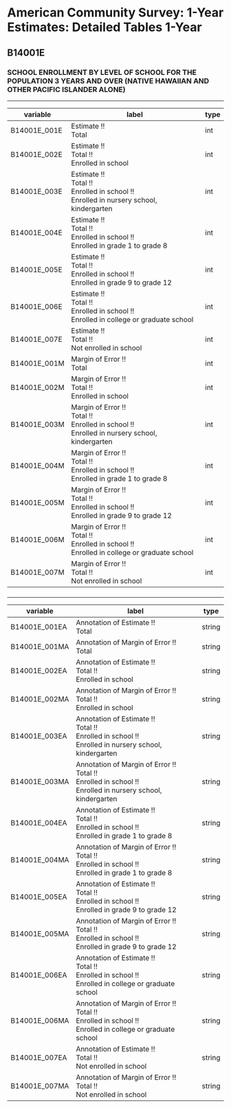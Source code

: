 # American Community Survey: 1-Year Estimates: Detailed Tables 1-Year

## B14001E

### SCHOOL ENROLLMENT BY LEVEL OF SCHOOL FOR THE POPULATION 3 YEARS AND OVER (NATIVE HAWAIIAN AND OTHER PACIFIC ISLANDER ALONE)

___

| variable | label | type |
| ----- | ----- | ----- |
| B14001E_001E | Estimate !!<br>Total | int |
| B14001E_002E | Estimate !!<br>Total !!<br>Enrolled in school | int |
| B14001E_003E | Estimate !!<br>Total !!<br>Enrolled in school !!<br>Enrolled in nursery school, kindergarten | int |
| B14001E_004E | Estimate !!<br>Total !!<br>Enrolled in school !!<br>Enrolled in grade 1 to grade 8 | int |
| B14001E_005E | Estimate !!<br>Total !!<br>Enrolled in school !!<br>Enrolled in grade 9 to grade 12 | int |
| B14001E_006E | Estimate !!<br>Total !!<br>Enrolled in school !!<br>Enrolled in college or graduate school | int |
| B14001E_007E | Estimate !!<br>Total !!<br>Not enrolled in school | int |
| B14001E_001M | Margin of Error !!<br>Total | int |
| B14001E_002M | Margin of Error !!<br>Total !!<br>Enrolled in school | int |
| B14001E_003M | Margin of Error !!<br>Total !!<br>Enrolled in school !!<br>Enrolled in nursery school, kindergarten | int |
| B14001E_004M | Margin of Error !!<br>Total !!<br>Enrolled in school !!<br>Enrolled in grade 1 to grade 8 | int |
| B14001E_005M | Margin of Error !!<br>Total !!<br>Enrolled in school !!<br>Enrolled in grade 9 to grade 12 | int |
| B14001E_006M | Margin of Error !!<br>Total !!<br>Enrolled in school !!<br>Enrolled in college or graduate school | int |
| B14001E_007M | Margin of Error !!<br>Total !!<br>Not enrolled in school | int |
### 

___

| variable | label | type |
| ----- | ----- | ----- |
| B14001E_001EA | Annotation of Estimate !!<br>Total | string |
| B14001E_001MA | Annotation of Margin of Error !!<br>Total | string |
| B14001E_002EA | Annotation of Estimate !!<br>Total !!<br>Enrolled in school | string |
| B14001E_002MA | Annotation of Margin of Error !!<br>Total !!<br>Enrolled in school | string |
| B14001E_003EA | Annotation of Estimate !!<br>Total !!<br>Enrolled in school !!<br>Enrolled in nursery school, kindergarten | string |
| B14001E_003MA | Annotation of Margin of Error !!<br>Total !!<br>Enrolled in school !!<br>Enrolled in nursery school, kindergarten | string |
| B14001E_004EA | Annotation of Estimate !!<br>Total !!<br>Enrolled in school !!<br>Enrolled in grade 1 to grade 8 | string |
| B14001E_004MA | Annotation of Margin of Error !!<br>Total !!<br>Enrolled in school !!<br>Enrolled in grade 1 to grade 8 | string |
| B14001E_005EA | Annotation of Estimate !!<br>Total !!<br>Enrolled in school !!<br>Enrolled in grade 9 to grade 12 | string |
| B14001E_005MA | Annotation of Margin of Error !!<br>Total !!<br>Enrolled in school !!<br>Enrolled in grade 9 to grade 12 | string |
| B14001E_006EA | Annotation of Estimate !!<br>Total !!<br>Enrolled in school !!<br>Enrolled in college or graduate school | string |
| B14001E_006MA | Annotation of Margin of Error !!<br>Total !!<br>Enrolled in school !!<br>Enrolled in college or graduate school | string |
| B14001E_007EA | Annotation of Estimate !!<br>Total !!<br>Not enrolled in school | string |
| B14001E_007MA | Annotation of Margin of Error !!<br>Total !!<br>Not enrolled in school | string |

